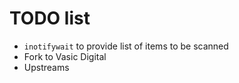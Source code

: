 # TODO list

- `inotifywait` to provide list of items to be scanned
- Fork to Vasic Digital
- Upstreams
